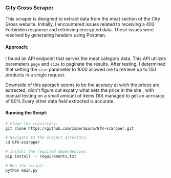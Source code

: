 ### City Gross Scraper

This scraper is designed to extract data from the meat section of the City Gross website. Initially, I encountered issues related to receiving a 403 Forbidden response and retrieving encrypted data. These issues were resolved by generating headers using Postman.

#### Approach:

I found an API endpoint that serves the meat category data. This API utilizes parameters `page` and `size` to paginate the results. After testing, I determined that setting the `size` parameter to 1000 allowed me to retrieve up to 150 products in a single request.

Downside of this aporach seems to be the acuracy at wich the prices are extracted, didn't figure out excatly what sets the price in the site , with manual testing on a small amount of items (10) managed to get an acrruacy of 80%
Every other data field extracted is accurate.

#### Running the Script:

```bash
# Clone the repository:
git clone https://github.com/ImperaLuna/GfK-scarpper.git

# Navigate to the project directory:
cd GfK-scarpper

# Install the required dependencies:
pip install -r requirements.txt

# Run the script:
python main.py

